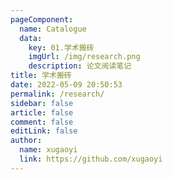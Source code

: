 ```yaml
---
pageComponent:
  name: Catalogue
  data:
    key: 01.学术搬砖
    imgUrl: /img/research.png
    description: 论文阅读笔记
title: 学术搬砖
date: 2022-05-09 20:50:53
permalink: /research/
sidebar: false
article: false
comment: false
editLink: false
author:
  name: xugaoyi
  link: https://github.com/xugaoyi
---
```

